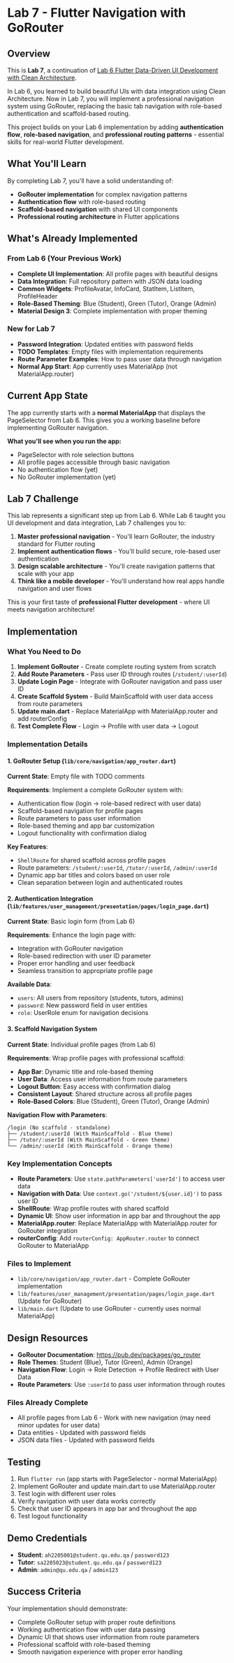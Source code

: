 # Lab 7 - Flutter Navigation with GoRouter

## Overview

This is **Lab 7**, a continuation of [Lab 6 Flutter Data-Driven UI Development with Clean Architecture](https://github.com/cmps312f25/lab-workspace/blob/main/Lab%20Material/Lab%206%20-%20Flutter%20Data-Driven%20UI%20Development%20with%20Clean%20Architecture/campus_hub/Lab%206%20-%20Flutter%20Data-Driven%20UI%20Development%20with%20Clean%20Architecture.md).

In Lab 6, you learned to build beautiful UIs with data integration using Clean Architecture. Now in Lab 7, you will implement a professional navigation system using GoRouter, replacing the basic tab navigation with role-based authentication and scaffold-based routing.

This project builds on your Lab 6 implementation by adding **authentication flow**, **role-based navigation**, and **professional routing patterns** - essential skills for real-world Flutter development.

## What You'll Learn

By completing Lab 7, you'll have a solid understanding of:

- **GoRouter implementation** for complex navigation patterns
- **Authentication flow** with role-based routing
- **Scaffold-based navigation** with shared UI components
- **Professional routing architecture** in Flutter applications

## What's Already Implemented

### From Lab 6 (Your Previous Work)

- **Complete UI Implementation**: All profile pages with beautiful designs
- **Data Integration**: Full repository pattern with JSON data loading
- **Common Widgets**: ProfileAvatar, InfoCard, StatItem, ListItem, ProfileHeader
- **Role-Based Theming**: Blue (Student), Green (Tutor), Orange (Admin)
- **Material Design 3**: Complete implementation with proper theming

### New for Lab 7

- **Password Integration**: Updated entities with password fields
- **TODO Templates**: Empty files with implementation requirements
- **Route Parameter Examples**: How to pass user data through navigation
- **Normal App Start**: App currently uses MaterialApp (not MaterialApp.router)

## Current App State

The app currently starts with a **normal MaterialApp** that displays the PageSelector from Lab 6. This gives you a working baseline before implementing GoRouter navigation.

**What you'll see when you run the app:**

- PageSelector with role selection buttons
- All profile pages accessible through basic navigation
- No authentication flow (yet)
- No GoRouter implementation (yet)

## Lab 7 Challenge

This lab represents a significant step up from Lab 6. While Lab 6 taught you UI development and data integration, Lab 7 challenges you to:

1. **Master professional navigation** - You'll learn GoRouter, the industry standard for Flutter routing
2. **Implement authentication flows** - You'll build secure, role-based user authentication
3. **Design scalable architecture** - You'll create navigation patterns that scale with your app
4. **Think like a mobile developer** - You'll understand how real apps handle navigation and user flows

This is your first taste of **professional Flutter development** - where UI meets navigation architecture!

## Implementation

### What You Need to Do

1. **Implement GoRouter** - Create complete routing system from scratch
2. **Add Route Parameters** - Pass user ID through routes (`/student/:userId`)
3. **Update Login Page** - Integrate with GoRouter navigation and pass user ID
4. **Create Scaffold System** - Build MainScaffold with user data access from route parameters
5. **Update main.dart** - Replace MaterialApp with MaterialApp.router and add routerConfig
6. **Test Complete Flow** - Login → Profile with user data → Logout

### Implementation Details

#### 1. GoRouter Setup (`lib/core/navigation/app_router.dart`)

**Current State**: Empty file with TODO comments

**Requirements**: Implement a complete GoRouter system with:

- Authentication flow (login → role-based redirect with user data)
- Scaffold-based navigation for profile pages
- Route parameters to pass user information
- Role-based theming and app bar customization
- Logout functionality with confirmation dialog

**Key Features**:

- `ShellRoute` for shared scaffold across profile pages
- Route parameters: `/student/:userId`, `/tutor/:userId`, `/admin/:userId`
- Dynamic app bar titles and colors based on user role
- Clean separation between login and authenticated routes

#### 2. Authentication Integration (`lib/features/user_management/presentation/pages/login_page.dart`)

**Current State**: Basic login form (from Lab 6)

**Requirements**: Enhance the login page with:

- Integration with GoRouter navigation
- Role-based redirection with user ID parameter
- Proper error handling and user feedback
- Seamless transition to appropriate profile page

**Available Data**:

- `users`: All users from repository (students, tutors, admins)
- `password`: New password field in user entities
- `role`: UserRole enum for navigation decisions

#### 3. Scaffold Navigation System

**Current State**: Individual profile pages (from Lab 6)

**Requirements**: Wrap profile pages with professional scaffold:

- **App Bar**: Dynamic title and role-based theming
- **User Data**: Access user information from route parameters
- **Logout Button**: Easy access with confirmation dialog
- **Consistent Layout**: Shared structure across all profile pages
- **Role-Based Colors**: Blue (Student), Green (Tutor), Orange (Admin)

**Navigation Flow with Parameters**:

```
/login (No scaffold - standalone)
├── /student/:userId (With MainScaffold - Blue theme)
├── /tutor/:userId (With MainScaffold - Green theme)
└── /admin/:userId (With MainScaffold - Orange theme)
```

### Key Implementation Concepts

- **Route Parameters**: Use `state.pathParameters['userId']` to access user data
- **Navigation with Data**: Use `context.go('/student/${user.id}')` to pass user ID
- **ShellRoute**: Wrap profile routes with shared scaffold
- **Dynamic UI**: Show user information in app bar and throughout the app
- **MaterialApp.router**: Replace MaterialApp with MaterialApp.router for GoRouter integration
- **routerConfig**: Add `routerConfig: AppRouter.router` to connect GoRouter to MaterialApp

### Files to Implement

- `lib/core/navigation/app_router.dart` - Complete GoRouter implementation
- `lib/features/user_management/presentation/pages/login_page.dart` (Update for GoRouter)
- `lib/main.dart` (Update to use GoRouter - currently uses normal MaterialApp)

## Design Resources

- **GoRouter Documentation**: https://pub.dev/packages/go_router
- **Role Themes**: Student (Blue), Tutor (Green), Admin (Orange)
- **Navigation Flow**: Login → Role Detection → Profile Redirect with User Data
- **Route Parameters**: Use `:userId` to pass user information through routes

### Files Already Complete

- All profile pages from Lab 6 - Work with new navigation (may need minor updates for user data)
- Data entities - Updated with password fields
- JSON data files - Updated with password fields

## Testing

1. Run `flutter run` (app starts with PageSelector - normal MaterialApp)
2. Implement GoRouter and update main.dart to use MaterialApp.router
3. Test login with different user roles
4. Verify navigation with user data works correctly
5. Check that user ID appears in app bar and throughout the app
6. Test logout functionality

## Demo Credentials

- **Student**: `ah2205001@student.qu.edu.qa` / `password123`
- **Tutor**: `sa2205023@student.qu.edu.qa` / `password123`
- **Admin**: `admin@qu.edu.qa` / `admin123`

## Success Criteria

Your implementation should demonstrate:

- Complete GoRouter setup with proper route definitions
- Working authentication flow with user data passing
- Dynamic UI that shows user information from route parameters
- Professional scaffold with role-based theming
- Smooth navigation experience with proper error handling
